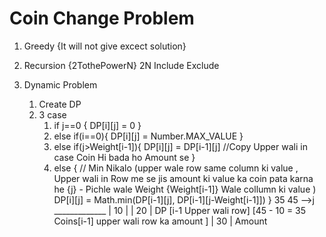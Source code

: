 # Coin Change Problem 

1. Greedy {It will not give excect solution}
2. Recursion {2TothePowerN} 2N
    Include 
    Exclude 

3. Dynamic Problem 
    1. Create DP 
    2. 3 case 
        1. if j==0 {
                DP[i][j] = 0
            }
        2. else if(i==0){
                DP[i][j] = Number.MAX_VALUE
            }
        3. else if(j>Weight[i-1]){
                DP[i][j] = DP[i-1][j] //Copy Upper wali in case Coin Hi bada ho Amount se 
            }
        4. else {
                // Min Nikalo (upper wale row same column ki value , Upper wali in Row me se jis amount ki value ka coin pata karna he {j} - Pichle wale Weight  {Weight[i-1]} Wale collumn ki value  )
                DP[i][j] = Math.min(DP[i-1][j], DP[i-1][j-Weight[i-1]])
            }
            35      45 -->j
                        _____________
            |    10    |
            |    20    |          DP [i-1 Upper wali row] [45  - 10 = 35 Coins[i-1] upper wali row ka amount ]
            |    30    |
        Amount 